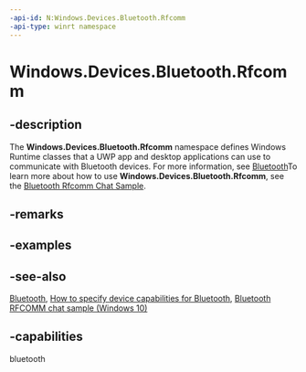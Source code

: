 ```yaml
---
-api-id: N:Windows.Devices.Bluetooth.Rfcomm
-api-type: winrt namespace
---
```


# Windows.Devices.Bluetooth.Rfcomm

## -description

The **Windows.Devices.Bluetooth.Rfcomm** namespace defines Windows Runtime classes that a UWP app and desktop applications can use to communicate with Bluetooth devices. For more information, see [Bluetooth](https://docs.microsoft.com/windows/uwp/devices-sensors/bluetooth)To learn more about how to use **Windows.Devices.Bluetooth.Rfcomm**, see the [Bluetooth Rfcomm Chat Sample]( http://go.microsoft.com/fwlink/p/?LinkID=309279).

## -remarks

## -examples

## -see-also

[Bluetooth](https://docs.microsoft.com/windows/uwp/devices-sensors/bluetooth), [How to specify device capabilities for Bluetooth](https://docs.microsoft.com/uwp/schemas/appxpackage/how-to-specify-device-capabilities-for-bluetooth), [Bluetooth RFCOMM chat sample (Windows 10)](https://github.com/Microsoft/Windows-universal-samples/tree/master/Samples/BluetoothRfcommChat)

## -capabilities

bluetooth
